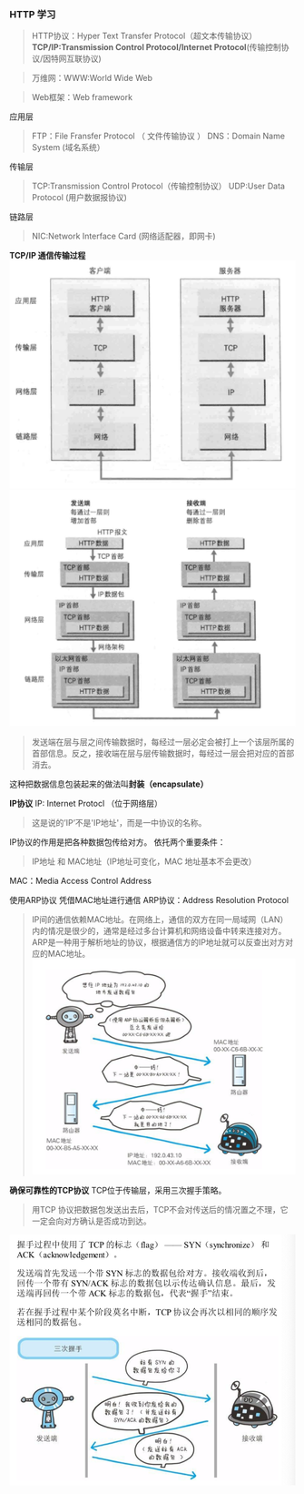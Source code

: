 
### HTTP 学习

>HTTP协议：Hyper Text Transfer Protocol（超文本传输协议）
>**TCP/IP:Transmission Control Protocol/Internet Protocol**(传输控制协议/因特网互联协议)

>万维网：WWW:World Wide Web 

>Web框架：Web framework

应用层
>FTP：File Fransfer Protocol （ 文件传输协议 ）
>DNS：Domain Name System (域名系统）

传输层
>TCP:Transmission Control Protocol（传输控制协议）
>UDP:User Data Protocol (用户数据报协议)

链路层
>NIC:Network Interface Card (网络适配器，即网卡)

**TCP/IP 通信传输过程**
![Alt text](./001.png)
![Alt text](./002.png)


> 发送端在层与层之间传输数据时，每经过一层必定会被打上一个该层所属的首部信息。反之，接收端在层与层传输数据时，每经过一层会把对应的首部消去。

这种把数据信息包装起来的做法叫**封装（encapsulate）**


**IP协议**
IP: Internet Protocl （位于网络层）
>这是说的’IP’不是'IP地址'，而是一中协议的名称。


IP协议的作用是把各种数据包传给对方。
依托两个重要条件：

>IP地址 和 MAC地址（IP地址可变化，MAC 地址基本不会更改）

MAC：Media Access Control Address  

使用ARP协议 凭借MAC地址进行通信
ARP协议：Address Resolution Protocol
>IP间的通信依赖MAC地址。在网络上，通信的双方在同一局域网（LAN）内的情况是很少的，通常是经过多台计算机和网络设备中转来连接对方。
>ARP是一种用于解析地址的协议，根据通信方的IP地址就可以反查出对方对应的MAC地址。
![Alt text](./003.png)


**确保可靠性的TCP协议**
TCP位于传输层，采用三次握手策略。
>用TCP 协议把数据包发送出去后，TCP不会对传送后的情况置之不理，它一定会向对方确认是否成功到达。

![Alt text](./004.png)

